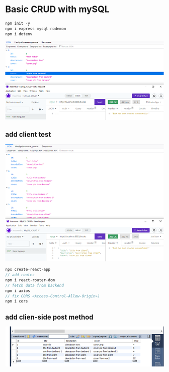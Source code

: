 # Basic CRUD with mySQL

```javascript
npm init -y
npm i express mysql nodemon
npm i dotenv

```

![create book test](readmeAssets/CRUD-test.png)

## add client test

![CRUD add client test](readmeAssets/CRUD-add-client.png)

```javascript
npx create-react-app
// add routes
npm i react-router-dom
// fetch data from backend
npm i axios
// fix CORS «Access-Control-Allow-Origin»)
npm i cors

```

## add clien-side post method

![client post](readmeAssets/CRUD-react-add.png)
